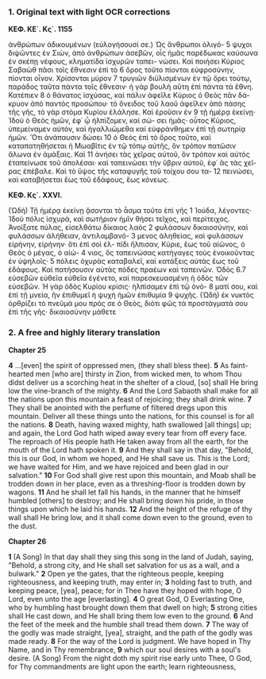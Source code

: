 ### 1. Original text with light OCR corrections

**ΚΕΦ. ΚΕ΄. Κς΄. 1155**

ἀνθρώπων ἀδικουμένων (εὐλογήσουσί σε.) Ὡς ἄνθρωποι ὀλιγό- 5
ψυχοι διψῶντες ἐν Σιὼν, ἀπὸ ἀνθρώπων ἀσεβῶν, οἷς ἡμᾶς
παρέδωκας καύσωνα ἐν σκέπῃ νέφους, κληματίδα ἰσχυρῶν ταπει-
νώσει. Καὶ ποιήσει Κύριος Σαβαὼθ πᾶσι τοῖς ἔθνεσιν ἐπὶ τὸ 6
ὄρος τοῦτο πίονται εὐφροσύνην, πίονται οἶνον. Χρίσονται μύρον 7
τρυγιῶν διϋλισμένων ἐν τῷ ὄρει τούτῳ, παράδος ταῦτα πάντα
τοῖς ἔθνεσιν· ἡ γὰρ βουλὴ αὕτη ἐπὶ πάντα τὰ ἔθνη. Κατέπιεν 8
ὁ θάνατος ἰσχύσας, καὶ πάλιν ἀφεῖλε Κύριος ὁ Θεὸς πᾶν δά-
κρυον ἀπὸ παντὸς προσώπου· τὸ ὄνειδος τοῦ λαοῦ ἀφεῖλεν ἀπὸ
πάσης τῆς γῆς, τὸ γὰρ στόμα Κυρίου ἐλάλησε. Καὶ ἐροῦσιν ἐν 9
τῇ ἡμέρᾳ ἐκείνῃ· Ἰδοὺ ὁ Θεὸς ἡμῶν, ἐφ᾿ ᾧ ἠλπίζομεν, καὶ σώ-
σει ἡμᾶς· οὗτος Κύριος, ὑπεμείναμεν αὐτὸν, καὶ ἠγαλλιώμεθα
καὶ εὐφράνθημεν ἐπὶ τῇ σωτηρίᾳ ἡμῶν. Ὅτι ἀνάπαυσιν δώσει 10
ὁ Θεὸς ἐπὶ τὸ ὄρος τοῦτο, καὶ καταπατηθήσεται ἡ Μωαβῖτις
ἐν τῷ τόπῳ αὐτῆς, ὃν τρόπον πατῶσιν ἄλωνα ἐν ἀμάξαις. Καὶ 11
ἀνήσει τὰς χεῖρας αὐτοῦ, ὃν τρόπον καὶ αὐτὸς ἐταπείνωσε
τοῦ ἀπολέσαι· καὶ ταπεινώσει τὴν ὕβριν αὐτοῦ, ἐφ᾿ ἃς τὰς χεῖ-
ρας ἐπέβαλε. Καὶ τὸ ὕψος τῆς καταφυγῆς τοῦ τοίχου σου τα- 12
πεινώσει, καὶ καταβήσεται ἕως τοῦ ἐδάφους, ἕως κόνεως.

**ΚΕΦ. Κς΄. XXVI.**

(Ὠδὴ) Τῇ ἡμέρᾳ ἐκείνῃ ᾄσονται τὸ ἆσμα τοῦτο ἐπὶ γῆς 1
Ἰούδα, λέγοντες· Ἰδοὺ πόλις ἰσχυρὰ, καὶ σωτήριον ἡμῖν θήσει
τεῖχος, καὶ περίτειχος. Ἀνοίξατε πύλας, εἰσελθάτω δίκαιος λαὸς 2
φυλάσσων δικαιοσύνην, καὶ φυλάσσων ἀλήθειαν, ἀντιλαμβανό- 3
μενος ἀληθείας, καὶ φυλάσσων εἰρήνην, εἰρήνην· ὅτι ἐπὶ σοὶ ἐλ-
πίδι ἤλπισαν, Κύριε, ἕως τοῦ αἰῶνος, ὁ Θεὸς ὁ μέγας, ὁ αἰώ- 4
νιος, ὃς ταπεινώσας κατήγαγες τοὺς ἐνοικοῦντας ἐν ὑψηλοῖς· 5
πόλεις ὀχυρὰς καταβαλεῖ, καὶ κατάξεις αὐτὰς ἕως τοῦ ἐδάφους.
Καὶ πατήσουσιν αὐτὰς πόδες πραέων καὶ ταπεινῶν. Ὁδὸς 6.7
εὐσεβῶν εὐθεῖα εὐθεῖα ἐγένετο, καὶ παρεσκευασμένη ἡ ὁδὸς τῶν
εὐσεβῶν. Ἡ γὰρ ὁδὸς Κυρίου κρίσις· ἠλπίσαμεν ἐπὶ τῷ ὀνό- 8
ματί σου, καὶ ἐπὶ τῇ μνεία, ἣν ἐπιθυμεῖ ἡ ψυχὴ ἡμῶν ἐπιθυμία 9
ψυχῆς. (Ὠδὴ) ἐκ νυκτὸς ὀρθρίζει τὸ πνεῦμά μου πρός σε ὁ Θεὸς,
διότι φῶς τὰ προστάγματά σου ἐπὶ τῆς γῆς· δικαιοσύνην μάθετε

### 2. A free and highly literary translation

**Chapter 25**

**4** ...[even] the spirit of oppressed men, (they shall bless thee).
**5** As faint-hearted men [who are] thirsty in Zion, from wicked men, to whom Thou didst deliver us a scorching heat in the shelter of a cloud, [so] shall He bring low the vine-branch of the mighty.
**6** And the Lord Sabaoth shall make for all the nations upon this mountain a feast of rejoicing; they shall drink wine.
**7** They shall be anointed with the perfume of filtered dregs upon this mountain. Deliver all these things unto the nations, for this counsel is for all the nations.
**8** Death, having waxed mighty, hath swallowed [all things] up; and again, the Lord God hath wiped away every tear from off every face. The reproach of His people hath He taken away from all the earth, for the mouth of the Lord hath spoken it.
**9** And they shall say in that day, "Behold, this is our God, in whom we hoped, and He shall save us. This is the Lord; we have waited for Him, and we have rejoiced and been glad in our salvation."
**10** For God shall give rest upon this mountain, and Moab shall be trodden down in her place, even as a threshing-floor is trodden down by wagons.
**11** And he shall let fall his hands, in the manner that he himself humbled [others] to destroy; and He shall bring down his pride, in those things upon which he laid his hands.
**12** And the height of the refuge of thy wall shall He bring low, and it shall come down even to the ground, even to the dust.

**Chapter 26**

**1** (A Song) In that day shall they sing this song in the land of Judah, saying, "Behold, a strong city, and He shall set salvation for us as a wall, and a bulwark."
**2** Open ye the gates, that the righteous people, keeping righteousness, and keeping truth, may enter in;
**3** holding fast to truth, and keeping peace, [yea], peace; for in Thee have they hoped with hope, O Lord, even unto the age [everlasting].
**4** O great God, O Everlasting One, who by humbling hast brought down them that dwell on high;
**5** strong cities shall He cast down, and He shall bring them low even to the ground.
**6** And the feet of the meek and the humble shall tread them down.
**7** The way of the godly was made straight, [yea], straight, and the path of the godly was made ready.
**8** For the way of the Lord is judgment. We have hoped in Thy Name, and in Thy remembrance,
**9** which our soul desires with a soul's desire. (A Song) From the night doth my spirit rise early unto Thee, O God, for Thy commandments are light upon the earth; learn righteousness,